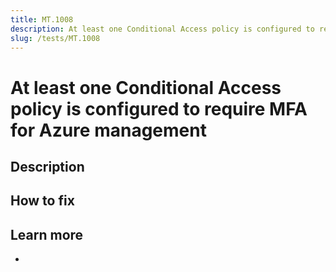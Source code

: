 ```yaml
---
title: MT.1008
description: At least one Conditional Access policy is configured to require MFA for Azure management
slug: /tests/MT.1008
---
```


# At least one Conditional Access policy is configured to require MFA for Azure management

## Description

## How to fix

## Learn more

-
